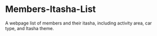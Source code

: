 # Members-Itasha-List
A webpage list of members and their itasha, including activity area, car type, and Itasha theme.
